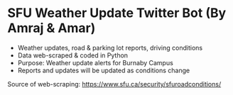 # SFU Weather Update Twitter Bot (By Amraj & Amar)
- Weather updates, road & parking lot reports, driving conditions
- Data web-scraped & coded in Python
- Purpose: Weather update alerts for Burnaby Campus
- Reports and updates will be updated as conditions change

Source of web-scraping: https://www.sfu.ca/security/sfuroadconditions/
